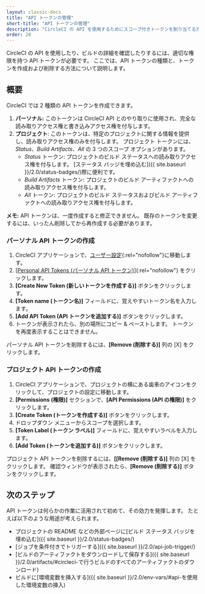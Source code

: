 ```yaml
---
layout: classic-docs
title: "API トークンの管理"
short-title: "API トークンの管理"
description: "CircleCI の API を使用するためにスコープ付きトークンを割り当てる方法"
order: 20
---
```


CircleCI の API を使用したり、ビルドの詳細を確認したりするには、適切な権限を持つ API トークンが必要です。 ここでは、API トークンの種類と、トークンを作成および削除する方法について説明します。

## 概要

CircleCI では 2 種類の API トークンを作成できます。

1. **パーソナル:** このトークンは CircleCI API とのやり取りに使用され、完全な読み取りアクセス権と書き込みアクセス権を付与します。
2. **プロジェクト**: このトークンは、特定のプロジェクトに関する情報を提供し、読み取りアクセス権のみを付与します。 プロジェクト トークンには、*Status*、*Build Artifacts*、*All* の 3 つのスコープ オプションがあります。 
    - *Status* トークン: プロジェクトのビルド ステータスへの読み取りアクセス権を付与します。 [ステータス バッジを埋め込む]({{ site.baseurl }}/2.0/status-badges/)際に便利です。
    - *Build Artifacts* トークン: プロジェクトのビルド アーティファクトへの読み取りアクセス権を付与します。
    - *All* トークン: プロジェクトのビルド ステータスおよびビルド アーティファクトへの読み取りアクセス権を付与します。

**メモ:** API トークンは、一度作成すると修正できません。 既存のトークンを変更するには、いったん削除してから再作成する必要があります。

### パーソナル API トークンの作成

1. CircleCI アプリケーションで、[ユーザー設定](https://circleci.com/account){:rel="nofollow"}に移動します。
2. [[Personal API Tokens (パーソナル API トークン)](https://circleci.com/account/api)]{:rel="nofollow"} をクリックします。
3. **[Create New Token (新しいトークンを作成する)]** ボタンをクリックします。
4. **[Token name (トークン名)]** フィールドに、覚えやすいトークン名を入力します。
5. **[Add API Token (API トークンを追加する)]** ボタンをクリックします。
6. トークンが表示されたら、別の場所にコピー & ペーストします。 トークンを再度表示することはできません。

パーソナル API トークンを削除するには、**[Remove (削除する)]** 列の [X] をクリックします。

### プロジェクト API トークンの作成

1. CircleCI アプリケーションで、プロジェクトの横にある歯車のアイコンをクリックして、プロジェクトの設定に移動します。
2. **[Permissions (権限)]** セクションで、**[API Permissions (API の権限)]** をクリックします。
3. **[Create Token (トークンを作成する)]** ボタンをクリックします。
4. ドロップダウン メニューからスコープを選択します。
5. **[Token Label (トークン ラベル)]** フィールドに、覚えやすいラベルを入力します。
6. **[Add Token (トークンを追加する)]** ボタンをクリックします。

プロジェクト API トークンを削除するには、**[[Remove (削除する)]** 列の [X] をクリックします。 確認ウィンドウが表示されたら、**[Remove (削除する)]** ボタンをクリックします。

## 次のステップ

API トークンは何らかの作業に活用されて初めて、その効力を発揮します。 たとえば以下のような用途が考えられます。

- プロジェクトの README などの外部ページに[ビルド ステータス バッジを埋め込む]({{ site.baseurl }}/2.0/status-badges/)
- [ジョブを条件付きでトリガーする]({{ site.baseurl }}/2.0/api-job-trigger/)
- [ビルドのアーティファクトをダウンロードして保存する]({{ site.baseurl }}/2.0/artifacts/#circleci-で行うビルドのすべてのアーティファクトのダウンロード)
- ビルドに[環境変数を挿入する]({{ site.baseurl }}/2.0/env-vars/#api-を使用した環境変数の挿入)